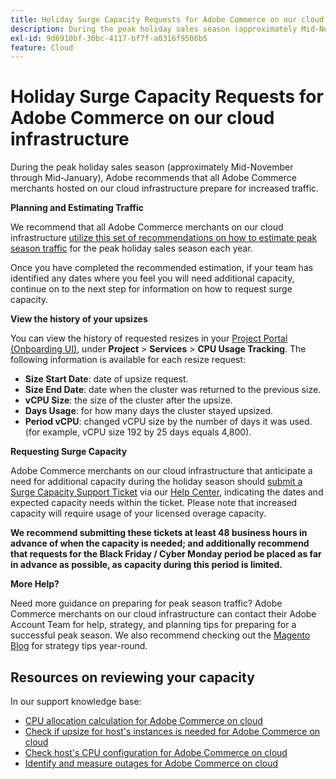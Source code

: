 ```yaml
---
title: Holiday Surge Capacity Requests for Adobe Commerce on our cloud infrastructure
description: During the peak holiday sales season (approximately Mid-November through Mid-January), Adobe recommends that all Adobe Commerce merchants hosted on our cloud infrastructure prepare for increased traffic.
exl-id: 9d6910bf-30bc-4117-bf7f-a0316f9506b5
feature: Cloud
---
```

# Holiday Surge Capacity Requests for Adobe Commerce on our cloud infrastructure

During the peak holiday sales season (approximately Mid-November through Mid-January), Adobe recommends that all Adobe Commerce merchants hosted on our cloud infrastructure prepare for increased traffic.

 **Planning and Estimating Traffic**

We recommend that all Adobe Commerce merchants on our cloud infrastructure [utilize this set of recommendations on how to estimate peak season traffic](https://business.adobe.com/blog/how-to/the-5-ps-of-peak-season-performance-a-guide-to-preparing-your-infrastructure-for-high-traffic) for the peak holiday sales season each year.

Once you have completed the recommended estimation, if your team has identified any dates where you feel you will need additional capacity, continue on to the next step for information on how to request surge capacity.

**View the history of your upsizes**

You can view the history of requested resizes in your [Project Portal (Onboarding UI)](https://devdocs.magento.com/cloud/onboarding/onboarding-tasks.html), under **Project** > **Services** > **CPU Usage Tracking**.
The following information is available for each resize request:

* **Size Start Date**: date of upsize request.
* **Size End Date**: date when the cluster was returned to the previous size.
* **vCPU Size**: the size of the cluster after the upsize.
* **Days Usage**: for how many days the cluster stayed upsized.
* **Period vCPU**: changed vCPU size by the number of days it was used. (for example, vCPU size 192 by 25 days equals 4,800).

 **Requesting Surge Capacity**

Adobe Commerce merchants on our cloud infrastructure that anticipate a need for additional capacity during the holiday season should [submit a Surge Capacity Support Ticket](https://experienceleague.adobe.com/docs/commerce-knowledge-base/kb/how-to/how-to-request-temporary-magento-upsize.html) via our [Help Center](/help/overview.md), indicating the dates and expected capacity needs within the ticket. Please note that increased capacity will require usage of your licensed overage capacity.

**We recommend submitting these tickets at least 48 business hours in advance of when the capacity is needed; and additionally recommend that requests for the Black Friday / Cyber Monday period be placed as far in advance as possible, as capacity during this period is limited.**


 **More Help?**

Need more guidance on preparing for peak season traffic? Adobe Commerce merchants on our cloud infrastructure can contact their Adobe Account Team for help, strategy, and planning tips for preparing for a successful peak season. We also recommend checking out the [Magento Blog](https://magento.com/blog) for strategy tips year-round.

## Resources on reviewing your capacity

In our support knowledge base:

* [CPU allocation calculation for Adobe Commerce on cloud](https://experienceleague.adobe.com/docs/commerce-knowledge-base/kb/how-to/magento-commerce-cloud-cpu-allocation-calculation.html)
* [Check if upsize for host's instances is needed for Adobe Commerce on cloud](https://experienceleague.adobe.com/docs/commerce-knowledge-base/kb/how-to/magento-commerce-cloud-check-if-upsize-for-hosts-instances-is-needed.html)
* [Check host's CPU configuration for Adobe Commerce on cloud](https://experienceleague.adobe.com/docs/commerce-knowledge-base/kb/how-to/magento-commerce-cloud-check-hosts-cpu-configuration.html)
* [Identify and measure outages for Adobe Commerce on cloud](https://experienceleague.adobe.com/docs/commerce-knowledge-base/kb/how-to/how-to-identify-outages.html)
